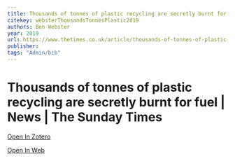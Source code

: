 ```yaml
---
title: Thousands of tonnes of plastic recycling are secretly burnt for fuel | News | The Sunday Times
citekey: websterThousandsTonnesPlastic2019
authors: Ben Webster
year: 2019
url: https://www.thetimes.co.uk/article/thousands-of-tonnes-of-plastic-recycling-are-secretly-burnt-for-fuel-t6qsfdvj5
publisher: 
tags: "Admin/bib"
---
```


# Thousands of tonnes of plastic recycling are secretly burnt for fuel | News | The Sunday Times 
> 


[Open In Zotero](zotero://select/items/@websterThousandsTonnesPlastic2019)

[Open In Web](https://www.thetimes.co.uk/article/thousands-of-tonnes-of-plastic-recycling-are-secretly-burnt-for-fuel-t6qsfdvj5)
